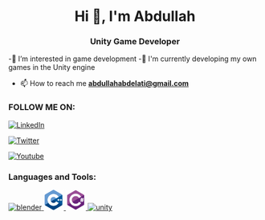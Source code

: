 <h1 align="center">Hi 👋, I'm Abdullah</h1> 
<h3 align="center">Unity Game Developer</h3>

-👀 I’m interested in game development
-🌱 I'm currently developing my own games in the Unity engine
- 📫 How to reach me **abdullahabdelati@gmail.com**

<h3 align="left">FOLLOW ME ON:</h3>
<p align="left">
  
[![LinkedIn](https://img.shields.io/badge/LinkedIn-0077B5?style=for-the-badge&logo=linkedin&logoColor=white)](https://linkedin.com/in/abdullah-abdelaty-a4a1b21a2/)  
  
[![Twitter](https://img.shields.io/badge/Twitter-0077B5?style=for-the-badge&logo=Twitter&logoColor=white)](https://twitter.com/abdullah1141085)   
  
[![Youtube](https://img.shields.io/badge/Youtube-0077B5?style=for-the-badge&logo=Youtube&logoColor=white)](https://www.youtube.com/channel/UCrnKMmlzEjayfqVLZij9tAA)  
</p>

<h3 align="left">Languages and Tools:</h3>
<p align="left"> <a href="https://www.blender.org/" target="_blank" rel="noreferrer"> <img src="https://download.blender.org/branding/community/blender_community_badge_white.svg" alt="blender" width="40" height="40"/> </a> <a href="https://www.w3schools.com/cpp/" target="_blank" rel="noreferrer"> <img src="https://raw.githubusercontent.com/devicons/devicon/master/icons/cplusplus/cplusplus-original.svg" alt="cplusplus" width="40" height="40"/> </a> <a href="https://www.w3schools.com/cs/" target="_blank" rel="noreferrer"> <img src="https://raw.githubusercontent.com/devicons/devicon/master/icons/csharp/csharp-original.svg" alt="csharp" width="40" height="40"/> </a> <a href="https://unity.com/" target="_blank" rel="noreferrer"> <img src="https://www.vectorlogo.zone/logos/unity3d/unity3d-icon.svg" alt="unity" width="40" height="40"/> </a> </p>


